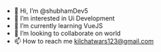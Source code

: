 - 👋 Hi, I’m @shubhamDev5
- 👀 I’m interested in Ui Development
- 🌱 I’m currently learning VueJS
- 💞️ I’m looking to collaborate on world
- 📫 How to reach me kilchatwars123@gmail.com

<!---
shubhamDev5/shubhamDev5 is a ✨ special ✨ repository because its `README.md` (this file) appears on your GitHub profile.
You can click the Preview link to take a look at your changes.
--->

